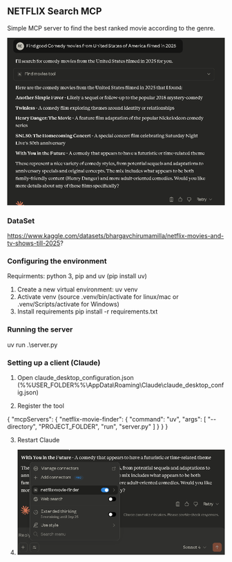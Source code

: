 ## NETFLIX Search MCP

Simple MCP server to find the best ranked movie according to the genre.

![Films search in use by Claude AI](assets/chat_sample.png)

### DataSet

https://www.kaggle.com/datasets/bhargavchirumamilla/netflix-movies-and-tv-shows-till-2025?

### Configuring the environment

Requirments: python 3, pip and uv (pip install uv)

1. Create a new virtual environment: uv venv
2. Activate venv (source .venv/bin/activate for linux/mac or .venv/Scripts/activate for Windows)
3. Install requirements pip install -r requirements.txt

### Running the server

uv run .\server.py


### Setting up a client (Claude)

1. Open claude_desktop_configuration.json (%%USER_FOLDER%%\AppData\Roaming\Claude\claude_desktop_config.json)

2. Register the tool

{
  "mcpServers": {
    "netflix-movie-finder": {
      "command": "uv",
      "args": [
        "--directory",
        "PROJECT_FOLDER",
        "run",
        "server.py"
      ]
    }
  }
}

3. Restart Claude

4. ![Tool registered in the Claude chat](assets/tools_claude.png)